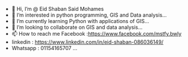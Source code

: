 - 👋 Hi, I’m @ Eid Shaban Said Mohames
- 👀 I’m interested in python programming, GIS and Data analysis...
- 🌱 I’m currently learning Python with applications of GIS...
- 💞️ I’m looking to collaborate on GIS and data analysis...
- 📫 How to reach me Facebook :https://www.facebook.com/mstfy.bwly
- linkedin : https://www.linkedin.com/in/eid-shaban-086036149/
-  Whatsapp : 01154165707 ...

<!---
EidShaban/EidShaban is a ✨ special ✨ repository because its `README.md` (this file) appears on your GitHub profile.
You can click the Preview link to take a look at your changes.
--->
